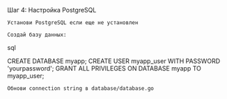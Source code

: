 Шаг 4: Настройка PostgreSQL

    Установи PostgreSQL если еще не установлен

    Создай базу данных:

sql

CREATE DATABASE myapp;
CREATE USER myapp_user WITH PASSWORD 'yourpassword';
GRANT ALL PRIVILEGES ON DATABASE myapp TO myapp_user;

    Обнови connection string в database/database.go